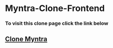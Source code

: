 # Myntra-Clone-Frontend

<h3>To visit this clone page click the link below</h3>
<h2><a href='https://clonemyntra.herokuapp.com/'>Clone Myntra</a></h2>

